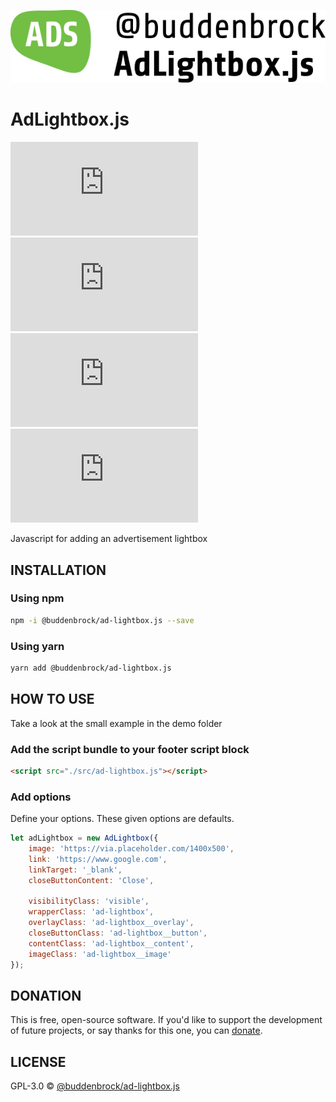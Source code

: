 ![layout][logo-advertisement-lightbox]

[logo-advertisement-lightbox]: src/logo.svg

# AdLightbox.js
![GitHub licenze](https://img.shields.io/github/license/Buddenbrock/ad-lightbox.js?style=for-the-badge)
![GitHub release](https://img.shields.io/github/package-json/version/Buddenbrock/ad-lightbox.js?style=for-the-badge)
![Last commit](https://img.shields.io/github/last-commit/buddenbrock/ad-lightbox.js?style=for-the-badge)
![GitHub repo size](https://img.shields.io/github/repo-size/Buddenbrock/ad-lightbox.js?style=for-the-badge)

Javascript for adding an advertisement lightbox

## INSTALLATION
### Using npm
```sh
npm -i @buddenbrock/ad-lightbox.js --save
```

### Using yarn
```sh
yarn add @buddenbrock/ad-lightbox.js
```

## HOW TO USE
Take a look at the small example in the demo folder

### Add the script bundle to your footer script block
```html
<script src="./src/ad-lightbox.js"></script>
```

### Add options
Define your options. These given options are defaults.

```javascript
let adLightbox = new AdLightbox({
    image: 'https://via.placeholder.com/1400x500',
    link: 'https://www.google.com',
    linkTarget: '_blank',
    closeButtonContent: 'Close',
    
    visibilityClass: 'visible',
    wrapperClass: 'ad-lightbox',
    overlayClass: 'ad-lightbox__overlay',
    closeButtonClass: 'ad-lightbox__button',
    contentClass: 'ad-lightbox__content',
    imageClass: 'ad-lightbox__image'
});
```

## DONATION
This is free, open-source software. If you'd like to support the development of future projects, or say thanks for this one, you can [donate](https://www.paypal.me/buddenbrock).

## LICENSE
GPL-3.0 &copy; [@buddenbrock/ad-lightbox.js](https://github.com/Buddenbrock/ad-lightbox.js/blob/master/LICENSE)